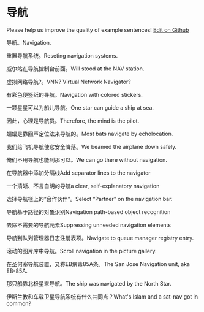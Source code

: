 # 导航

Please help us improve the quality of example sentences! [Edit on Github](https://github.com/jiyushe/jiyu-example-sentence-source/blob/main/chinese/daohang.md)

<p><span class="chinese">导航。</span><span class="english">Navigation.</span></p>

<p><span class="chinese">重置导航系统。</span><span class="english">Reseting navigation systems.</span></p>

<p><span class="chinese">威尔站在导航控制台前面。</span><span class="english">Will stood at the NAV station.</span></p>

<p><span class="chinese">虚拟网络导航?。</span><span class="english">VNN? Virtual Network Navigator?</span></p>

<p><span class="chinese">有彩色便签纸的导航。</span><span class="english">Navigation with colored stickers.</span></p>

<p><span class="chinese">一颗星星可以为船儿导航。</span><span class="english">One star can guide a ship at sea.</span></p>

<p><span class="chinese">因此，心理是导航员。</span><span class="english">Therefore, the mind is the pilot.</span></p>

<p><span class="chinese">蝙蝠是靠回声定位法来导航的。</span><span class="english">Most bats navigate by echolocation.</span></p>

<p><span class="chinese">我们给飞机导航使它安全降落。</span><span class="english">We beamed the airplane down safely.</span></p>

<p><span class="chinese">俺们不用导航也能到那可以。</span><span class="english">We can go there without navigation.</span></p>

<p><span class="chinese">在导航器中添加分隔线</span><span class="english">Add separator lines to the navigator</span></p>

<p><span class="chinese">一个清晰、不言自明的导航</span><span class="english">a clear, self-explanatory navigation</span></p>

<p><span class="chinese">选择导航栏上的“合作伙伴”。</span><span class="english">Select “Partner” on the navigation bar.</span></p>

<p><span class="chinese">导航基于路径的对象识别</span><span class="english">Navigation path-based object recognition</span></p>

<p><span class="chinese">去除不需要的导航元素</span><span class="english">Suppressing unneeded navigation elements</span></p>

<p><span class="chinese">导航到队列管理器日志注册表项。</span><span class="english">Navigate to queue manager registry entry.</span></p>

<p><span class="chinese">滚动的图片库中导航。</span><span class="english">Scroll navigation in the picture gallery.</span></p>

<p><span class="chinese">在圣何塞导航装置，又称EB病毒85A条。</span><span class="english">The San Jose Navigation unit, aka EB-85A.</span></p>

<p><span class="chinese">那只船靠北极星来导航。</span><span class="english">The ship was navigated by the North Star.</span></p>

<p><span class="chinese">伊斯兰教和车载卫星导航系统有什么共同点？</span><span class="english">What's Islam and a sat-nav got in common?</span></p>

